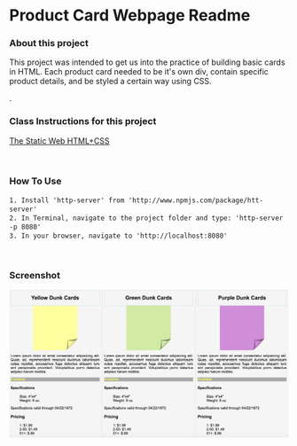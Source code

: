# Product Card Webpage Readme

### About this project
<p>This project was intended to get us into the practice of building basic cards in
HTML.  Each product card needed to be it's own div, contain specific product details, and be styled a certain way using CSS. </p>.

<br>

### Class Instructions for this project
<a href=https://github.com/nss-nightclass-projects/exercise-vault/blob/master/HTML_CSS_product_cards.md>The Static Web HTML+CSS</a>

<br>

### How To Use
```
1. Install 'http-server' from 'http://www.npmjs.com/package/htt-server'
2. In Terminal, navigate to the project folder and type: 'http-server -p 8080'
3. In your browser, navigate to 'http://localhost:8080'
```
<br>

### Screenshot

<img src="Screenshot.png">
